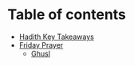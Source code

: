# Table of contents

* [Hadith Key Takeaways](README.md)
* [Friday Prayer](friday-prayer/README.md)
  * [Ghusl](friday-prayer/ghusl.md)
